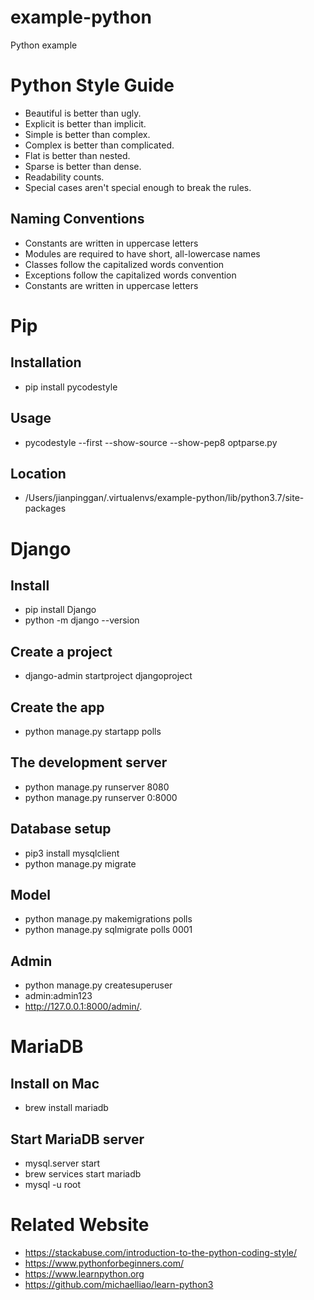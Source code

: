 # example-python
Python example

# Python Style Guide
* Beautiful is better than ugly.
* Explicit is better than implicit.
* Simple is better than complex.
* Complex is better than complicated.
* Flat is better than nested.
* Sparse is better than dense.
* Readability counts.
* Special cases aren't special enough to break the rules.
## Naming Conventions
* Constants are written in uppercase letters
* Modules are required to have short, all-lowercase names
* Classes follow the capitalized words convention
* Exceptions follow the capitalized words convention
* Constants are written in uppercase letters


# Pip
## Installation
* pip install pycodestyle

## Usage
* pycodestyle --first --show-source --show-pep8 optparse.py
## Location
* /Users/jianpinggan/.virtualenvs/example-python/lib/python3.7/site-packages

# Django
## Install
* pip install Django
* python -m django --version
## Create a project
* django-admin startproject djangoproject
## Create the app
* python manage.py startapp polls
## The development server
* python manage.py runserver 8080
* python manage.py runserver 0:8000
## Database setup
* pip3 install mysqlclient
* python manage.py migrate
## Model
* python manage.py makemigrations polls
* python manage.py sqlmigrate polls 0001
## Admin
* python manage.py createsuperuser
* admin:admin123
* http://127.0.0.1:8000/admin/.

# MariaDB
## Install on Mac
* brew install mariadb
## Start MariaDB server
* mysql.server start
* brew services start mariadb
* mysql -u root

# Related Website
* https://stackabuse.com/introduction-to-the-python-coding-style/
* https://www.pythonforbeginners.com/
* https://www.learnpython.org
* https://github.com/michaelliao/learn-python3